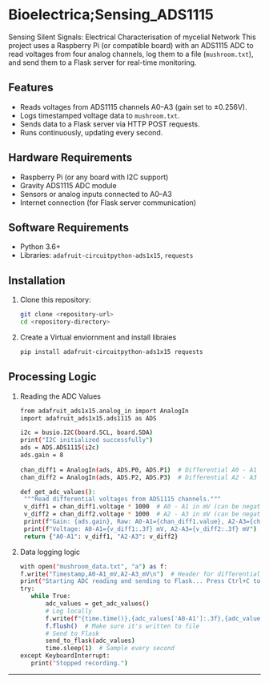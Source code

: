 # Bioelectrica;Sensing_ADS1115
Sensing Silent Signals: Electrical Characterisation of mycelial Network
This project uses a Raspberry Pi (or compatible board) with an ADS1115 ADC to read voltages from four analog channels, log them to a file (`mushroom.txt`), and send them to a Flask server for real-time monitoring.

## Features
- Reads voltages from ADS1115 channels A0–A3 (gain set to ±0.256V).
- Logs timestamped voltage data to `mushroom.txt`.
- Sends data to a Flask server via HTTP POST requests.
- Runs continuously, updating every second.

## Hardware Requirements
- Raspberry Pi (or any board with I2C support)
- Gravity ADS1115 ADC module
- Sensors or analog inputs connected to A0–A3
- Internet connection (for Flask server communication)

## Software Requirements
- Python 3.6+
- Libraries: `adafruit-circuitpython-ads1x15`, `requests`

## Installation
1. Clone this repository:
   ```bash
   git clone <repository-url>
   cd <repository-directory>
   ```
2. Create a Virtual enviornment and install libraies
    ```bash
    pip install adafruit-circuitpython-ads1x15 requests
    ```
    
## Processing Logic
1. Reading the ADC Values
   ```bash
   from adafruit_ads1x15.analog_in import AnalogIn
   import adafruit_ads1x15.ads1115 as ADS
   
   i2c = busio.I2C(board.SCL, board.SDA)
   print("I2C initialized successfully")
   ads = ADS.ADS1115(i2c)
   ads.gain = 8
               
   chan_diff1 = AnalogIn(ads, ADS.P0, ADS.P1)  # Differential A0 - A1 (P0 - P1)
   chan_diff2 = AnalogIn(ads, ADS.P2, ADS.P3)  # Differential A2 - A3 (P2 - P3)
   
   def get_adc_values():
    """Read differential voltages from ADS1115 channels."""
    v_diff1 = chan_diff1.voltage * 1000  # A0 - A1 in mV (can be negative)
    v_diff2 = chan_diff2.voltage * 1000  # A2 - A3 in mV (can be negative)
    print(f"Gain: {ads.gain}, Raw: A0-A1={chan_diff1.value}, A2-A3={chan_diff2.value}")
    print(f"Voltage: A0-A1={v_diff1:.3f} mV, A2-A3={v_diff2:.3f} mV")
    return {"A0-A1": v_diff1, "A2-A3": v_diff2}
   ```

2. Data logging logic
     ```bash
     with open("mushroom_data.txt", "a") as f:
     f.write("Timestamp,A0-A1_mV,A2-A3_mV\n")  # Header for differential data
     print("Starting ADC reading and sending to Flask... Press Ctrl+C to stop.")
     try:
        while True:
            adc_values = get_adc_values()
            # Log locally
            f.write(f"{time.time()},{adc_values['A0-A1']:.3f},{adc_values['A2-A3']:.3f}\n")
            f.flush()  # Make sure it's written to file
            # Send to Flask
            send_to_flask(adc_values)
            time.sleep(1)  # Sample every second
     except KeyboardInterrupt:
        print("Stopped recording.")
     ```
---


     
